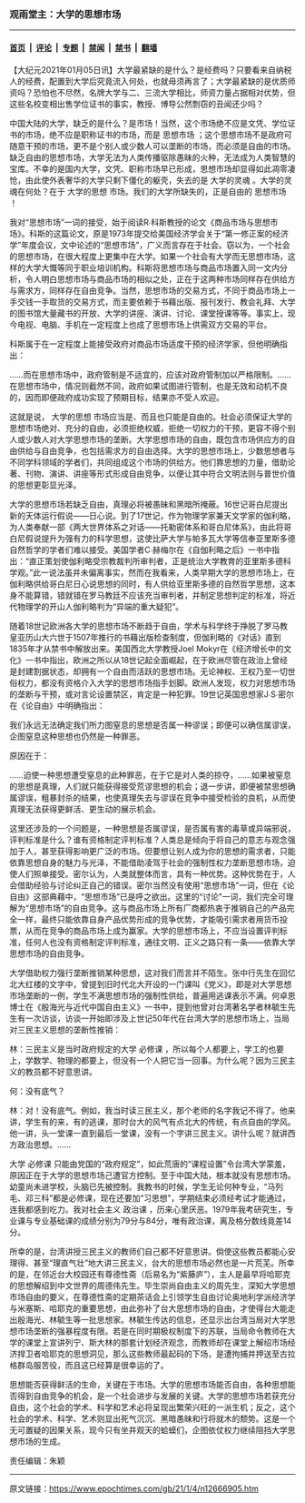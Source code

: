 ### 观雨堂主：大学的思想市场

---

#### [首页](../../../..?n12666905) &nbsp;|&nbsp; [评论](../../../../../epoch-comment?n12666905) &nbsp;|&nbsp; [专题](../../../../../epoch-special?n12666905) &nbsp;|&nbsp; [禁闻](../../../../../epoch-news?n12666905) &nbsp;|&nbsp; [禁书](../../../../../books?n12666905) &nbsp;|&nbsp; [翻墙](https://github.com/gfw-breaker/nogfw/blob/master/README.md?n12666905)


<div class="post_content" id="artbody" itemprop="articleBody">
 <!-- article content begin -->
 <p>
  【大纪元2021年01月05日讯】大学最紧缺的是什么？是经费吗？只要看来自纳税人的经费，配置到大学后究竟流入何处，也就毋须再言了；大学最紧缺的是优质师资吗？恐怕也不尽然，名牌大学与二、三流大学相比，师资力量占据相对优势，但这些名校变相出售学位证书的事实，教授、博导公然剽窃的丑闻还少吗？
 </p>
 <p>
  中国大陆的大学，缺乏的是什么？是市场！当然，这个市场绝不应是文凭、学位证书的市场，绝不应是职称证书的市场，而是
  <ok href="https://www.epochtimes.com/gb/tag/%E6%80%9D%E6%83%B3%E5%B8%82%E5%9C%BA.html">
   思想市场
  </ok>
  ；这个思想市场不是政府可随意干预的市场，更不是个别人或少数人可以垄断的市场，而必须是自由的市场。缺乏自由的思想市场，大学无法为人类传播驱除愚昧的火种，无法成为人类智慧的宝库。不幸的是国内大学，文凭、职称市场早已形成，思想市场却显得如此凋零凄怆，由此使外表奢华的大学只剩下僵化的躯壳，失去的是
  <ok href="https://www.epochtimes.com/gb/tag/%E5%A4%A7%E5%AD%A6%E7%9A%84%E7%81%B5%E9%AD%82.html">
   大学的灵魂
  </ok>
  。大学的灵魂在何处？在于
  <ok href="https://www.epochtimes.com/gb/tag/%E5%A4%A7%E5%AD%A6%E7%9A%84%E6%80%9D%E6%83%B3.html">
   大学的思想
  </ok>
  市场。我们的大学所缺失的，正是自由的
  <ok href="https://www.epochtimes.com/gb/tag/%E6%80%9D%E6%83%B3%E5%B8%82%E5%9C%BA.html">
   思想市场
  </ok>
  ！
 </p>
 <p>
  我对“思想市场”一词的接受，始于阅读R∙科斯教授的论文《商品市场与思想市场》。科斯的这篇论文，原是1973年提交给美国经济学会关于“第一修正案的经济学”年度会议，文中论述的“思想市场”，广义而言存在于社会。窃以为，一个社会的思想市场，在很大程度上更集中在大学。如果一个社会有大学而无思想市场，这样的大学大慨等同于职业培训机构。科斯将思想市场与商品市场置入同一文内分析，令人明白思想市场与商品市场的相似之处，正在于这两种市场同样存在供给方与需求方，同样存在自由竞争。当然，思想市场的交易方式，不同于商品市场上一手交钱一手取货的交易方式，而主要依赖于书藉出版、报刊发行、教会礼拜、大学的图书馆大量藏书的开放、大学的讲座、演讲、讨论、课堂授课等等。事实上，现今电视、电脑、手机在一定程度上也成了思想市场上供需双方交易的平台。
 </p>
 <p>
  科斯属于在一定程度上能接受政府对商品市场适度干预的经济学家，但他明确指出：
 </p>
 <p>
  ……而在思想市场中，政府管制是不适宜的，应该对政府管制加以严格限制。……在思想市场中，情况则截然不同，政府如果试图进行管制，也是无效和动机不良的，因而即便政府成功实现了预期目标，结果亦不受人欢迎。
 </p>
 <p>
  这就是说，
  <ok href="https://www.epochtimes.com/gb/tag/%E5%A4%A7%E5%AD%A6%E7%9A%84%E6%80%9D%E6%83%B3.html">
   大学的思想
  </ok>
  市场应当是、而且也只能是自由的。社会必须保证大学的思想市场绝对、充分的自由，必须拒绝权威，拒绝一切权力的干预，更容不得个别人或少数人对大学思想市场的垄断。大学思想市场的自由，既包含市场供应方的自由供给与自由竞争，也包括需求方的自由选择。大学的思想市场上，少数思想者与不同学科领域的学者们，共同组成这个市场的供给方。他们靠思想的力量，借助论著、刊物、演讲、讲座等形式形成自由竞争，以便让其中符合文明法则与普世价值的思想更彰显光泽。
 </p>
 <p>
  大学的思想市场若缺乏自由，真理必将被愚昧和黑暗所掩蔽。16世记哥白尼提出新的天体运行假说——日心说。到了17世记，作为物理学家兼天文学家的伽利略，为人类奉献一部《两大世界体系之对话——托勒密体系和哥白尼体系》，由此将哥白尼假说提升为强有力的科学思想，这使比萨大学与帕多瓦大学等信奉亚里斯多德自然哲学的学者们难以接受。美国学者C∙赫梅尔在《自伽利略之后》一书中指出：“直正策划使伽利略受宗教裁判所审判者，正是统治大学教育的亚里斯多德科学观。”此一说法虽并未偏离事实，然而在我看来，人类早期大学的思想市场上，在伽利略供给哥白尼日心说思想的同时，有人供给亚里斯多德的自然哲学思想，这本身不能算错，错就错在罗马教廷不应该充当审判者，并制定思想判定的标准，将近代物理学的开山人伽利略判为“异端的重大疑犯”。
 </p>
 <p>
  随着18世记欧洲各大学的思想市场不断趋于自由，学术与科学终于挣脱了罗马教皇亚历山大六世于1507年推行的书藉出版检查制度，但伽利略的《对话》直到1835年才从禁书中解放出来。美国西北大学教授Joel Mokyr在《经济增长中的文化》一书中指出，欧洲之所以从18世记起全面崛起，在于欧洲尽管在政治上曾经是封建割据状态，却拥有一个自由而活跃的思想市场。无论神权、王权乃至一切世俗权力，都没有资格介入大学的思想市场指手划脚。欧洲人发现，权力对思想市场的垄断与干预，或对言论设置禁区，肯定是一种犯罪。19世记英国思想家J∙S∙密尔在《论自由》中明确指出：
 </p>
 <p>
  我们永远无法确定我们所力图窒息的思想是否属一种谬误；即便可以确信属谬误，企图窒息这种思想也仍然是一种罪恶。
 </p>
 <p>
  原因在于：
 </p>
 <p>
  ……迫使一种思想遭受窒息的此种罪恶，在于它是对人类的掠夺，……如果被窒息的思想是真理，人们就只能获得接受荒谬思想的机会；退一步讲，即便被禁思想确属谬误，粗暴封杀的结果，也使真理失去与谬误在竞争中接受检验的良机，从而使真理无法获得更鲜活、更生动的展示机会。
 </p>
 <p>
  这里还涉及的一个问题是，一种思想是否属谬误，是否属有害的毒草或异端邪说，评判标准是什么？谁有资格制定评判标准？人类总是倾向于将自己的意志与观念强加于人，甚至获得影响更广泛的市场。但要想让别人成为你的思想的需求者，只能依靠思想自身的魅力与光泽，不能借助凌驾于社会的强制性权力垄断思想市场，迫使人们照单接受。密尔认为，人类就整体而言，具有一种优势。这种优势在于，人会借助经验与讨论纠正自己的错误。密尔当然没有使用“思想市场”一词，但在《论自由》这部典藉中，“思想市场”已是呼之欲出。这里的“讨论”一词，我们完全可理解为“思想市场”的自由竞争。这与商品市场上所有厂商都热衷于推销自己的产品完全一样，最终只能依靠自身产品优势形成的竞争优势，才能吸引需求者用货币投票，从而在竞争的商品市场上成为赢家。大学的思想市场上，不应当设置评判标准，任何人也没有资格制定评判标准，通往文明、正义之路只有一条——依靠大学思想市场的自由竞争。
 </p>
 <p>
  大学借助权力强行垄断推销某种思想，这对我们而言并不陌生。张中行先生在回忆北大红楼的文字中，曾提到旧时代北大开设的一门课叫《党义》，即是对大学思想市场垄断的一例，学生不满思想市场的强制性供给，普遍用逃课表示不满。何卓恩博士在《殷海光与近代中国自由主义》一书中，提到他曾对台湾著名学者林毓生先生有一次访谈，访谈一开始即涉及上世记50年代在台湾大学的思想市场上，当局对三民主义思想的垄断性推销：
 </p>
 <p>
  林：三民主义是当时政府规定的大学
  <ok href="https://www.epochtimes.com/gb/tag/%E5%BF%85%E4%BF%AE%E8%AF%BE.html">
   必修课
  </ok>
  ，所以每个人都要上，学工的也要上，学数学、物理的都要上，但没有一个人把它当一回事。为什么呢？因为三民主义的教员都不好意思讲。
 </p>
 <p>
  何：没有底气？
 </p>
 <p>
  林：对！没有底气。例如，我当时读三民主义，那个老师的名字我记不得了。他来讲，学生有的来，有的逃课，那时台大的风气有点北大的传统，有点自由的学风。他一讲，头一堂课一直到最后一堂课，没有一个字讲三民主义。讲什么呢？就讲西方政治思想。……
 </p>
 <p>
  大学
  <ok href="https://www.epochtimes.com/gb/tag/%E5%BF%85%E4%BF%AE%E8%AF%BE.html">
   必修课
  </ok>
  只能由党国的“政府规定”，如此荒唐的“课程设置”令台湾大学蒙羞，原因正在于大学的思想市场己遭官方控制。至于中国大陆，根本就没有思想市场。幼童尚未进学校，头脑已先被控制。我教书的时候，学生无论何种专业，“马列毛、邓三科”都是必修课，现在还要加“习思想”，学期结束必须经考试才能通过，连我都感到吃力。我对社会主义
  <ok href="https://www.epochtimes.com/gb/tag/%E6%94%BF%E6%B2%BB%E8%AF%BE.html">
   政治课
  </ok>
  ，历来心里厌恶。1979年我考研究生，专业课与专业基础课的成绩分别为79分与84分，唯有政治课，离及格分数线竟差14分。
 </p>
 <p>
  所幸的是，台湾讲授三民主义的教师们自己都不好意思讲。倘使这些教员都能心安理得、甚至“理直气壮”地大讲三民主义，台大的思想市场必然也是一片荒芜。所幸的是，在邻近台大校园还有尊德性斋（后易名为“紫藤庐”），主人是最早将哈耶克的思想解绍到中文世界的周德伟先生。毕生崇尚自由主义的周先生，深知大学思想市场自由的要义，在尊德性斋的定期茶话会上引领学生自由讨论奥地利学派经济学与米塞斯、哈耶克的重要思想，由此弥补了台大思想市场的自由，才使得台大能走出殷海光、林毓生等一批思想家。林毓生传达的信息，还显示出台湾当局对大学思想市场垄断的强暴程度有限。若是在同时期极权制度下的苏联，当局命令教师在大学的课堂上宣讲列宁、斯大林的那套计划经济观念，而教师却在课堂上解绍市场经济捍卫者哈耶克的思想洞见，那么这些教师最起码的下场，是遭拘捕并押送至古拉格群岛服苦役，而且这已经算是很幸运的了。
 </p>
 <p>
  思想能否获得鲜活的生命，关键在于市场。大学的思想市场能否自由，各种思想能否得到自由竞争的机会，是一个社会进步与发展的关键。大学的思想市场若获充分自由，这个社会的学术、科学和艺术必将呈现出繁荣兴旺的一派生机；反之，这个社会的学术、科学、艺术则显出死气沉沉、黑暗愚昧和行将就木的颓势。这是一个无可置疑的因果关系，现今只有坐井观天的蛤蟆们，企图依仗权力继续阻挡大学思想市场的生成。
 </p>
 <p>
  责任编辑：朱颖
 </p>
 <!-- article content end -->
 <div id="below_article_ad">
 </div>
</div>


---

原文链接：https://www.epochtimes.com/gb/21/1/4/n12666905.htm